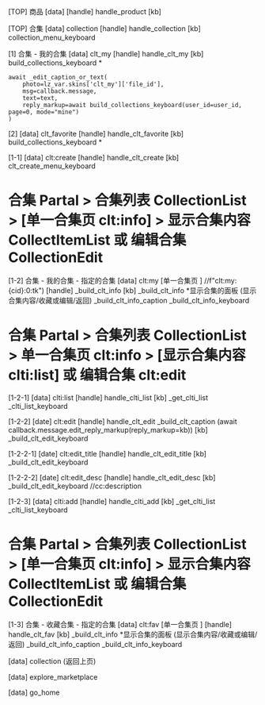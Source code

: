 [TOP] 商品
[data]
[handle] handle_product
[kb]

[TOP] 合集
[data] collection
[handle] handle_collection
[kb] collection_menu_keyboard

[1] 合集 - 我的合集
[data] clt_my
[handle] handle_clt_my
[kb] build_collections_keyboard *

    await _edit_caption_or_text(
        photo=lz_var.skins['clt_my']['file_id'],
        msg=callback.message,
        text=text, 
        reply_markup=await build_collections_keyboard(user_id=user_id, page=0, mode="mine")
    )

[2]
[data] clt_favorite
[handle] handle_clt_favorite
[kb] build_collections_keyboard *

[1-1]
[data] clt:create
[handle] handle_clt_create
[kb] clt_create_menu_keyboard


# 合集 Partal > 合集列表 CollectionList > [单一合集页 clt:info] > 显示合集内容 CollectItemList 或 编辑合集 CollectionEdit
[1-2]  合集 - 我的合集 - 指定的合集
[data] clt:my [单一合集页 ]   //f"clt:my:{cid}:0:tk")
[handle] _build_clt_info
[kb] _build_clt_info *显示合集的面板 (显示合集内容/收藏或编辑/返回)
        _build_clt_info_caption
        _build_clt_info_keyboard

# 合集 Partal > 合集列表 CollectionList > 单一合集页 clt:info > [显示合集内容 clti:list] 或 编辑合集 clt:edit
[1-2-1]
    [data] clti:list
    [handle] handle_clti_list
    [kb] 
    _get_clti_list
    _clti_list_keyboard

[1-2-2]
    [date] clt:edit
    [handle] handle_clt_edit 
    _build_clt_caption
    (await callback.message.edit_reply_markup(reply_markup=kb))
    [kb] _build_clt_edit_keyboard

[1-2-2-1]
    [date] clt:edit_title
    [handle] handle_clt_edit_title
    [kb] _build_clt_edit_keyboard

[1-2-2-2]
    [date] clt:edit_desc
    [handle] handle_clt_edit_desc
    [kb] _build_clt_edit_keyboard
//cc:description

[1-2-3]
    [data] clti:add
    [handle] handle_clti_add
    [kb] 
    _get_clti_list
    _clti_list_keyboard

# 合集 Partal > 合集列表 CollectionList > [单一合集页 clt:info] > 显示合集内容 CollectItemList 或 编辑合集 CollectionEdit
[1-3] 合集 - 收藏合集 - 指定的合集
[data] clt:fav [单一合集页 ]
[handle] handle_clt_fav
[kb] _build_clt_info *显示合集的面板 (显示合集内容/收藏或编辑/返回)
        _build_clt_info_caption
        _build_clt_info_keyboard



[data] collection (返回上页)

[data] explore_marketplace

[data] go_home